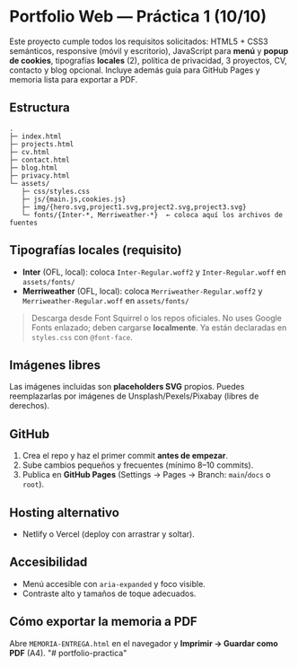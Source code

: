 # Portfolio Web — Práctica 1 (10/10)

Este proyecto cumple todos los requisitos solicitados: HTML5 + CSS3 semánticos, responsive (móvil y escritorio), JavaScript para **menú** y **popup de cookies**, tipografías **locales** (2), política de privacidad, 3 proyectos, CV, contacto y blog opcional. Incluye además guía para GitHub Pages y memoria lista para exportar a PDF.

## Estructura
```
.
├─ index.html
├─ projects.html
├─ cv.html
├─ contact.html
├─ blog.html
├─ privacy.html
└─ assets/
   ├─ css/styles.css
   ├─ js/{main.js,cookies.js}
   ├─ img/{hero.svg,project1.svg,project2.svg,project3.svg}
   └─ fonts/{Inter-*, Merriweather-*}  ← coloca aquí los archivos de fuentes
```

## Tipografías locales (requisito)
- **Inter** (OFL, local): coloca `Inter-Regular.woff2` y `Inter-Regular.woff` en `assets/fonts/`
- **Merriweather** (OFL, local): coloca `Merriweather-Regular.woff2` y `Merriweather-Regular.woff` en `assets/fonts/`

> Descarga desde Font Squirrel o los repos oficiales. No uses Google Fonts enlazado; deben cargarse **localmente**. Ya están declaradas en `styles.css` con `@font-face`.

## Imágenes libres
Las imágenes incluidas son **placeholders SVG** propios. Puedes reemplazarlas por imágenes de Unsplash/Pexels/Pixabay (libres de derechos).

## GitHub
1. Crea el repo y haz el primer commit **antes de empezar**.
2. Sube cambios pequeños y frecuentes (mínimo 8–10 commits).
3. Publica en **GitHub Pages** (Settings → Pages → Branch: `main`/`docs` o `root`).

## Hosting alternativo
- Netlify o Vercel (deploy con arrastrar y soltar).

## Accesibilidad
- Menú accesible con `aria-expanded` y foco visible.
- Contraste alto y tamaños de toque adecuados.

## Cómo exportar la memoria a PDF
Abre `MEMORIA-ENTREGA.html` en el navegador y **Imprimir → Guardar como PDF** (A4).
"# portfolio-practica" 
